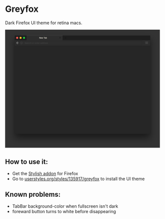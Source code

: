 # Greyfox
Dark Firefox UI theme for retina macs.

![Screenshot](/Screenshots/greyfox.png)

## How to use it:
* Get the [Stylish addon](https://addons.mozilla.org/en-US/firefox/user/userstyles/) for Firefox
* Go to [userstyles.org/styles/135917/greyfox](https://userstyles.org/styles/135917/greyfox) to install the UI theme

## Known problems:
* TabBar background-color when fullscreen isn't dark
* foreward button turns to white before disappearing